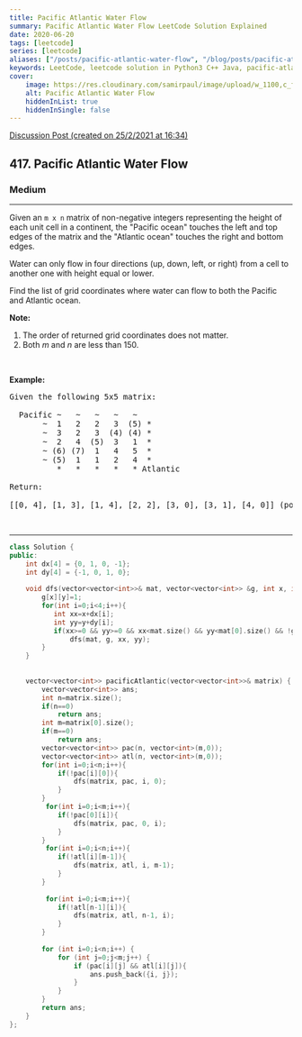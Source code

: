 ```yaml
---
title: Pacific Atlantic Water Flow
summary: Pacific Atlantic Water Flow LeetCode Solution Explained
date: 2020-06-20
tags: [leetcode]
series: [leetcode]
aliases: ["/posts/pacific-atlantic-water-flow", "/blog/posts/pacific-atlantic-water-flow", "/pacific-atlantic-water-flow"]
keywords: LeetCode, leetcode solution in Python3 C++ Java, pacific-atlantic-water-flow solution
cover:
    image: https://res.cloudinary.com/samirpaul/image/upload/w_1100,c_fit,co_rgb:FFFFFF,l_text:Arial_70_bold:Pacific Atlantic Water Flow/problem-solving.webp
    alt: Pacific Atlantic Water Flow
    hiddenInList: true
    hiddenInSingle: false
---
```



[Discussion Post (created on 25/2/2021 at 16:34)](https://leetcode.com/problems/pacific-atlantic-water-flow/discuss/1126854/BFS-or-C%2B%2B)  
<h2>417. Pacific Atlantic Water Flow</h2><h3>Medium</h3><hr><div><p>Given an <code>m x n</code> matrix of non-negative integers representing the height of each unit cell in a continent, the "Pacific ocean" touches the left and top edges of the matrix and the "Atlantic ocean" touches the right and bottom edges.</p>

<p>Water can only flow in four directions (up, down, left, or right) from a cell to another one with height equal or lower.</p>

<p>Find the list of grid coordinates where water can flow to both the Pacific and Atlantic ocean.</p>

<p><b>Note:</b></p>

<ol>
	<li>The order of returned grid coordinates does not matter.</li>
	<li>Both <i>m</i> and <i>n</i> are less than 150.</li>
</ol>

<p>&nbsp;</p>

<p><b>Example:</b></p>

<pre>Given the following 5x5 matrix:

  Pacific ~   ~   ~   ~   ~ 
       ~  1   2   2   3  (5) *
       ~  3   2   3  (4) (4) *
       ~  2   4  (5)  3   1  *
       ~ (6) (7)  1   4   5  *
       ~ (5)  1   1   2   4  *
          *   *   *   *   * Atlantic

Return:

[[0, 4], [1, 3], [1, 4], [2, 2], [3, 0], [3, 1], [4, 0]] (positions with parentheses in above matrix).
</pre>

<p>&nbsp;</p>
</div>

---




```cpp
class Solution {
public:
    int dx[4] = {0, 1, 0, -1};
    int dy[4] = {-1, 0, 1, 0};
    
    void dfs(vector<vector<int>>& mat, vector<vector<int>> &g, int x, int y){
        g[x][y]=1;
        for(int i=0;i<4;i++){
           int xx=x+dx[i];
           int yy=y+dy[i];
           if(xx>=0 && yy>=0 && xx<mat.size() && yy<mat[0].size() && !g[xx][yy] && mat[xx][yy]>=mat[x][y])
               dfs(mat, g, xx, yy);
        } 
    }
    
    
    vector<vector<int>> pacificAtlantic(vector<vector<int>>& matrix) {
        vector<vector<int>> ans;
        int n=matrix.size();
        if(n==0)
            return ans;
        int m=matrix[0].size();
        if(m==0)
            return ans;
        vector<vector<int>> pac(n, vector<int>(m,0));
        vector<vector<int>> atl(n, vector<int>(m,0));
        for(int i=0;i<n;i++){
            if(!pac[i][0]){
                dfs(matrix, pac, i, 0);
            }
        }
         for(int i=0;i<m;i++){
            if(!pac[0][i]){
                dfs(matrix, pac, 0, i);
            }
        }
         for(int i=0;i<n;i++){
            if(!atl[i][m-1]){
                dfs(matrix, atl, i, m-1);
            }
        }
         
         for(int i=0;i<m;i++){
            if(!atl[n-1][i]){
                dfs(matrix, atl, n-1, i);
            }
        }
        
        for (int i=0;i<n;i++) {
            for (int j=0;j<m;j++) {
                if (pac[i][j] && atl[i][j]){
                    ans.push_back({i, j});
                }
            }
        }
        return ans; 
    }
};
```
